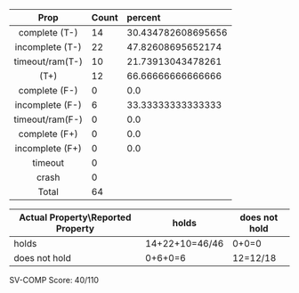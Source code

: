 
| Prop | Count | percent |
|:----:|:------|:--|
|complete   (T-)|14| 30.434782608695656 |
|incomplete (T-)|22|47.82608695652174 |
|timeout/ram(T-)|10|21.73913043478261 |
|           (T+)|12|66.66666666666666 |
|complete   (F-)|0|0.0 |
|incomplete (F-)|6|33.33333333333333 |
|timeout/ram(F-)|0|0.0 |
|complete   (F+)|0|0.0 |
|incomplete (F+)|0|0.0 |
|timeout        |0| |
|crash          |0| |
|Total          |64| |

| Actual Property\Reported Property | holds | does not hold |
|------------------------------------|-------|---------------|
| holds | 14+22+10=46/46 | 0+0=0 |
| does not hold | 0+6+0=6 | 12=12/18 |

SV-COMP Score: 40/110

